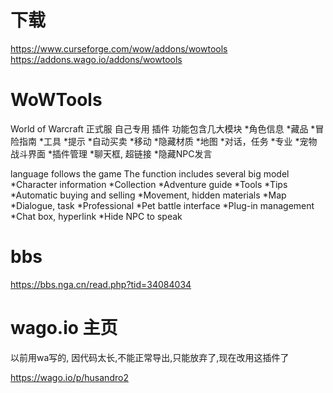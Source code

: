 # 下载
https://www.curseforge.com/wow/addons/wowtools
https://addons.wago.io/addons/wowtools

# WoWTools
World of Warcraft 正式服 自己专用 插件
功能包含几大模块
    *角色信息 *藏品 *冒险指南 *工具 *提示 *自动买卖 *移动 *隐藏材质 *地图 *对话，任务 *专业 *宠物战斗界面 *插件管理  *聊天框, 超链接 *隐藏NPC发言

language follows the game
The function includes several big model
    *Character information *Collection *Adventure guide *Tools *Tips *Automatic buying and selling *Movement, hidden materials *Map *Dialogue, task *Professional *Pet battle interface *Plug-in management *Chat box, hyperlink *Hide NPC to speak

# bbs
https://bbs.nga.cn/read.php?tid=34084034

# wago.io 主页

以前用wa写的, 因代码太长,不能正常导出,只能放弃了,现在改用这插件了

https://wago.io/p/husandro2

